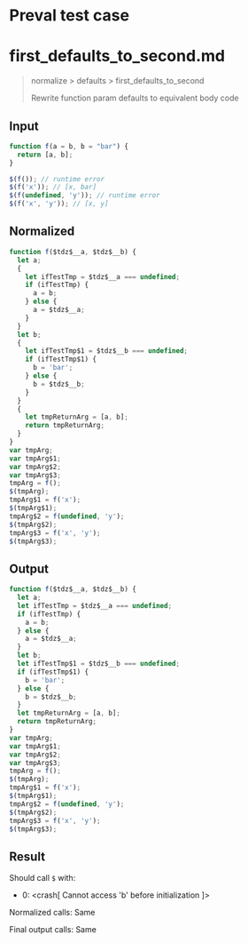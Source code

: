 # Preval test case

# first_defaults_to_second.md

> normalize > defaults > first_defaults_to_second
>
> Rewrite function param defaults to equivalent body code

## Input

`````js filename=intro
function f(a = b, b = "bar") { 
  return [a, b]; 
}

$(f()); // runtime error
$(f('x')); // [x, bar]
$(f(undefined, 'y')); // runtime error
$(f('x', 'y')); // [x, y]
`````

## Normalized

`````js filename=intro
function f($tdz$__a, $tdz$__b) {
  let a;
  {
    let ifTestTmp = $tdz$__a === undefined;
    if (ifTestTmp) {
      a = b;
    } else {
      a = $tdz$__a;
    }
  }
  let b;
  {
    let ifTestTmp$1 = $tdz$__b === undefined;
    if (ifTestTmp$1) {
      b = 'bar';
    } else {
      b = $tdz$__b;
    }
  }
  {
    let tmpReturnArg = [a, b];
    return tmpReturnArg;
  }
}
var tmpArg;
var tmpArg$1;
var tmpArg$2;
var tmpArg$3;
tmpArg = f();
$(tmpArg);
tmpArg$1 = f('x');
$(tmpArg$1);
tmpArg$2 = f(undefined, 'y');
$(tmpArg$2);
tmpArg$3 = f('x', 'y');
$(tmpArg$3);
`````

## Output

`````js filename=intro
function f($tdz$__a, $tdz$__b) {
  let a;
  let ifTestTmp = $tdz$__a === undefined;
  if (ifTestTmp) {
    a = b;
  } else {
    a = $tdz$__a;
  }
  let b;
  let ifTestTmp$1 = $tdz$__b === undefined;
  if (ifTestTmp$1) {
    b = 'bar';
  } else {
    b = $tdz$__b;
  }
  let tmpReturnArg = [a, b];
  return tmpReturnArg;
}
var tmpArg;
var tmpArg$1;
var tmpArg$2;
var tmpArg$3;
tmpArg = f();
$(tmpArg);
tmpArg$1 = f('x');
$(tmpArg$1);
tmpArg$2 = f(undefined, 'y');
$(tmpArg$2);
tmpArg$3 = f('x', 'y');
$(tmpArg$3);
`````

## Result

Should call `$` with:
 - 0: <crash[ Cannot access 'b' before initialization ]>

Normalized calls: Same

Final output calls: Same
